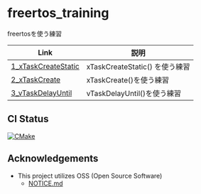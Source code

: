 # freertos_training
freertosを使う練習

| Link                                                          | 説明                          |
|---------------------------------------------------------------|-------------------------------|
| [1_xTaskCreateStatic](training/1_xTaskCreateStatic/README.md) | xTaskCreateStatic() を使う練習 |
| [2_xTaskCreate](training/2_xTaskCreate/README.md)             | xTaskCreate()を使う練習        |
| [3_vTaskDelayUntil](training/3_vTaskDelayUntil/README.md)     | vTaskDelayUntil()を使う練習    |

## CI Status
[![CMake](https://github.com/steelpipe75/freertos_training/actions/workflows/cmake.yml/badge.svg)](https://github.com/steelpipe75/freertos_training/actions/workflows/cmake.yml)

## Acknowledgements
- This project utilizes OSS (Open Source Software)
    - [NOTICE.md](NOTICE.md)
